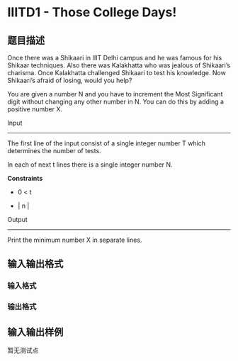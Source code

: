 # IIITD1 - Those College Days! 

## 题目描述

Once there was a Shikaari in IIIT Delhi campus and he was famous for his Shikaar techniques. Also there was Kalakhatta who was jealous of Shikaari’s charisma. Once Kalakhatta challenged Shikaari to test his knowledge. Now Shikaari’s afraid of losing, would you help?

You are given a number N and you have to increment the Most Significant digit without changing any other number in N. You can do this by adding a positive number X.

Input

-----

The first line of the input consist of a single integer number T which determines the number of tests.

In each of next t lines there is a single integer number N.

**Constraints**

- 0 < t

- | n |

Output

------

Print the minimum number X in separate lines.

## 输入输出格式

### 输入格式

### 输出格式

## 输入输出样例

暂无测试点

